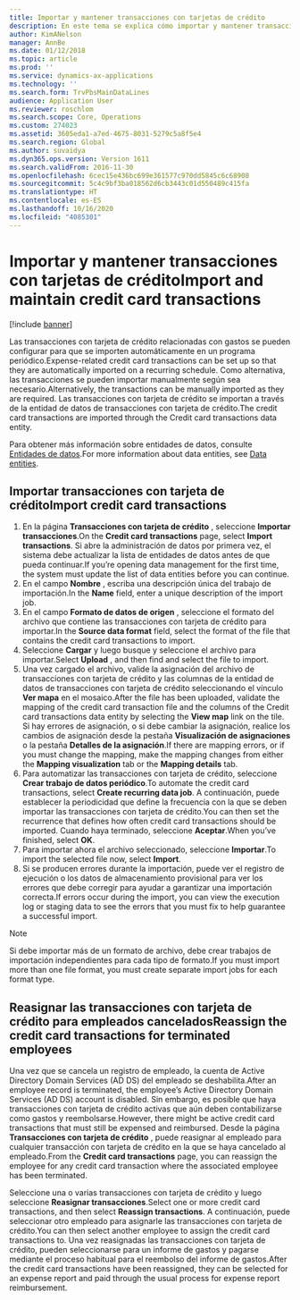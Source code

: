 ```yaml
---
title: Importar y mantener transacciones con tarjetas de crédito
description: En este tema se explica cómo importar y mantener transacciones con tarjeta de crédito relacionadas con gastos. Estas transacciones se pueden configurar para que se importen automáticamente en una programación periódica, o se pueden importar manualmente según sea necesario.
author: KimANelson
manager: AnnBe
ms.date: 01/12/2018
ms.topic: article
ms.prod: ''
ms.service: dynamics-ax-applications
ms.technology: ''
ms.search.form: TrvPbsMainDataLines
audience: Application User
ms.reviewer: roschlom
ms.search.scope: Core, Operations
ms.custom: 274023
ms.assetid: 3605eda1-a7ed-4675-8031-5279c5a8f5e4
ms.search.region: Global
ms.author: suvaidya
ms.dyn365.ops.version: Version 1611
ms.search.validFrom: 2016-11-30
ms.openlocfilehash: 6cec15e436bc699e361577c970dd5845c6c68908
ms.sourcegitcommit: 5c4c9bf3ba018562d6cb3443c01d550489c415fa
ms.translationtype: HT
ms.contentlocale: es-ES
ms.lasthandoff: 10/16/2020
ms.locfileid: "4085301"
---
```

# <a name="import-and-maintain-credit-card-transactions"></a><span data-ttu-id="1b508-104">Importar y mantener transacciones con tarjetas de crédito</span><span class="sxs-lookup"><span data-stu-id="1b508-104">Import and maintain credit card transactions</span></span>

[!include [banner](../includes/banner.md)]

<span data-ttu-id="1b508-105">Las transacciones con tarjeta de crédito relacionadas con gastos se pueden configurar para que se importen automáticamente en un programa periódico.</span><span class="sxs-lookup"><span data-stu-id="1b508-105">Expense-related credit card transactions can be set up so that they are automatically imported on a recurring schedule.</span></span> <span data-ttu-id="1b508-106">Como alternativa, las transacciones se pueden importar manualmente según sea necesario.</span><span class="sxs-lookup"><span data-stu-id="1b508-106">Alternatively, the transactions can be manually imported as they are required.</span></span> <span data-ttu-id="1b508-107">Las transacciones con tarjeta de crédito se importan a través de la entidad de datos de transacciones con tarjeta de crédito.</span><span class="sxs-lookup"><span data-stu-id="1b508-107">The credit card transactions are imported through the Credit card transactions data entity.</span></span>

<span data-ttu-id="1b508-108">Para obtener más información sobre entidades de datos, consulte [Entidades de datos](https://docs.microsoft.com/dynamics365/fin-ops-core/dev-itpro/data-entities/data-entities).</span><span class="sxs-lookup"><span data-stu-id="1b508-108">For more information about data entities, see [Data entities](https://docs.microsoft.com/dynamics365/fin-ops-core/dev-itpro/data-entities/data-entities).</span></span>

## <a name="import-credit-card-transactions"></a><span data-ttu-id="1b508-109">Importar transacciones con tarjeta de crédito</span><span class="sxs-lookup"><span data-stu-id="1b508-109">Import credit card transactions</span></span>

1. <span data-ttu-id="1b508-110">En la página **Transacciones con tarjeta de crédito** , seleccione **Importar transacciones**.</span><span class="sxs-lookup"><span data-stu-id="1b508-110">On the **Credit card transactions** page, select **Import transactions**.</span></span> <span data-ttu-id="1b508-111">Si abre la administración de datos por primera vez, el sistema debe actualizar la lista de entidades de datos antes de que pueda continuar.</span><span class="sxs-lookup"><span data-stu-id="1b508-111">If you’re opening data management for the first time, the system must update the list of data entities before you can continue.</span></span>
2. <span data-ttu-id="1b508-112">En el campo **Nombre** , escriba una descripción única del trabajo de importación.</span><span class="sxs-lookup"><span data-stu-id="1b508-112">In the **Name** field, enter a unique description of the import job.</span></span>
3. <span data-ttu-id="1b508-113">En el campo **Formato de datos de origen** , seleccione el formato del archivo que contiene las transacciones con tarjeta de crédito para importar.</span><span class="sxs-lookup"><span data-stu-id="1b508-113">In the **Source data format** field, select the format of the file that contains the credit card transactions to import.</span></span>
4. <span data-ttu-id="1b508-114">Seleccione **Cargar** y luego busque y seleccione el archivo para importar.</span><span class="sxs-lookup"><span data-stu-id="1b508-114">Select **Upload** , and then find and select the file to import.</span></span>
5. <span data-ttu-id="1b508-115">Una vez cargado el archivo, valide la asignación del archivo de transacciones con tarjeta de crédito y las columnas de la entidad de datos de transacciones con tarjeta de crédito seleccionando el vínculo **Ver mapa** en el mosaico.</span><span class="sxs-lookup"><span data-stu-id="1b508-115">After the file has been uploaded, validate the mapping of the credit card transaction file and the columns of the Credit card transactions data entity by selecting the **View map** link on the tile.</span></span> <span data-ttu-id="1b508-116">Si hay errores de asignación, o si debe cambiar la asignación, realice los cambios de asignación desde la pestaña **Visualización de asignaciones** o la pestaña **Detalles de la asignación**.</span><span class="sxs-lookup"><span data-stu-id="1b508-116">If there are mapping errors, or if you must change the mapping, make the mapping changes from either the **Mapping visualization** tab or the **Mapping details** tab.</span></span>
6. <span data-ttu-id="1b508-117">Para automatizar las transacciones con tarjeta de crédito, seleccione **Crear trabajo de datos periódico**.</span><span class="sxs-lookup"><span data-stu-id="1b508-117">To automate the credit card transactions, select **Create recurring data job**.</span></span> <span data-ttu-id="1b508-118">A continuación, puede establecer la periodicidad que define la frecuencia con la que se deben importar las transacciones con tarjeta de crédito.</span><span class="sxs-lookup"><span data-stu-id="1b508-118">You can then set the recurrence that defines how often credit card transactions should be imported.</span></span> <span data-ttu-id="1b508-119">Cuando haya terminado, seleccione **Aceptar**.</span><span class="sxs-lookup"><span data-stu-id="1b508-119">When you’ve finished, select **OK**.</span></span>
7. <span data-ttu-id="1b508-120">Para importar ahora el archivo seleccionado, seleccione **Importar**.</span><span class="sxs-lookup"><span data-stu-id="1b508-120">To import the selected file now, select **Import**.</span></span>
8. <span data-ttu-id="1b508-121">Si se producen errores durante la importación, puede ver el registro de ejecución o los datos de almacenamiento provisional para ver los errores que debe corregir para ayudar a garantizar una importación correcta.</span><span class="sxs-lookup"><span data-stu-id="1b508-121">If errors occur during the import, you can view the execution log or staging data to see the errors that you must fix to help guarantee a successful import.</span></span>

> [!NOTE]
> <span data-ttu-id="1b508-122">Si debe importar más de un formato de archivo, debe crear trabajos de importación independientes para cada tipo de formato.</span><span class="sxs-lookup"><span data-stu-id="1b508-122">If you must import more than one file format, you must create separate import jobs for each format type.</span></span>

## <a name="reassign-the-credit-card-transactions-for-terminated-employees"></a><span data-ttu-id="1b508-123">Reasignar las transacciones con tarjeta de crédito para empleados cancelados</span><span class="sxs-lookup"><span data-stu-id="1b508-123">Reassign the credit card transactions for terminated employees</span></span>

<span data-ttu-id="1b508-124">Una vez que se cancela un registro de empleado, la cuenta de Active Directory Domain Services (AD DS) del empleado se deshabilita.</span><span class="sxs-lookup"><span data-stu-id="1b508-124">After an employee record is terminated, the employee’s Active Directory Domain Services (AD DS) account is disabled.</span></span> <span data-ttu-id="1b508-125">Sin embargo, es posible que haya transacciones con tarjeta de crédito activas que aún deben contabilizarse como gastos y reembolsarse.</span><span class="sxs-lookup"><span data-stu-id="1b508-125">However, there might be active credit card transactions that must still be expensed and reimbursed.</span></span> <span data-ttu-id="1b508-126">Desde la página **Transacciones con tarjeta de crédito** , puede reasignar al empleado para cualquier transacción con tarjeta de crédito en la que se haya cancelado al empleado.</span><span class="sxs-lookup"><span data-stu-id="1b508-126">From the **Credit card transactions** page, you can reassign the employee for any credit card transaction where the associated employee has been terminated.</span></span>

<span data-ttu-id="1b508-127">Seleccione una o varias transacciones con tarjeta de crédito y luego seleccione **Reasignar transacciones**.</span><span class="sxs-lookup"><span data-stu-id="1b508-127">Select one or more credit card transactions, and then select **Reassign transactions**.</span></span> <span data-ttu-id="1b508-128">A continuación, puede seleccionar otro empleado para asignarle las transacciones con tarjeta de crédito.</span><span class="sxs-lookup"><span data-stu-id="1b508-128">You can then select another employee to assign the credit card transactions to.</span></span> <span data-ttu-id="1b508-129">Una vez reasignadas las transacciones con tarjeta de crédito, pueden seleccionarse para un informe de gastos y pagarse mediante el proceso habitual para el reembolso del informe de gastos.</span><span class="sxs-lookup"><span data-stu-id="1b508-129">After the credit card transactions have been reassigned, they can be selected for an expense report and paid through the usual process for expense report reimbursement.</span></span>
